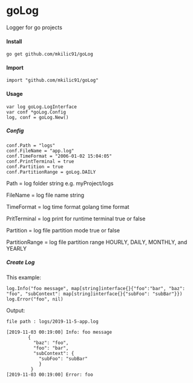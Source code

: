 # goLog
Logger for go projects

#### **Install**

`go get github.com/mkilic91/goLog`

#### **Import**
   
    import "github.com/mkilic91/goLog"

#### **Usage**

    var log goLog.LogInterface
    var conf *goLog.Config
    log, conf = goLog.New()
    

##### Config
    conf.Path = "logs"
    conf.FileName = "app.log"
    conf.TimeFormat = "2006-01-02 15:04:05"
    conf.PrintTerminal = true
    conf.Partition = true
    conf.PartitionRange = goLog.DAILY
    
Path = log folder string e.g. myProject/logs

FileName = log file name string 

TimeFormat = log time format golang time format

PritTerminal = log print for runtime terminal true or false

Partition = log file partition mode true or false

PartitionRange = log file partition range HOURLY, DAILY, MONTHLY, and YEARLY


##### Create Log

This example:

    log.Info("foo message", map[string]interface{}{"foo":"bar", "baz": "foo", "subContext": map[string]interface{}{"subFoo": "subBar"}})
    log.Error("foo", nil)
    
Output:

    file path : logs/2019-11-5-app.log

    [2019-11-03 00:19:00] Info: foo message
	        {
	          "baz": "foo",
	          "foo": "bar",
	          "subContext": {
	            "subFoo": "subBar"
	            }
	         }
    [2019-11-03 00:19:00] Error: foo

